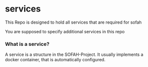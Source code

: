# services
This Repo is designed to hold all services that are required for sofah

You are supposed to specify additional services in this repo

### What is a service?

A service is a structure in the SOFAH-Project.
It usually implements a docker container, that is automatically configured.